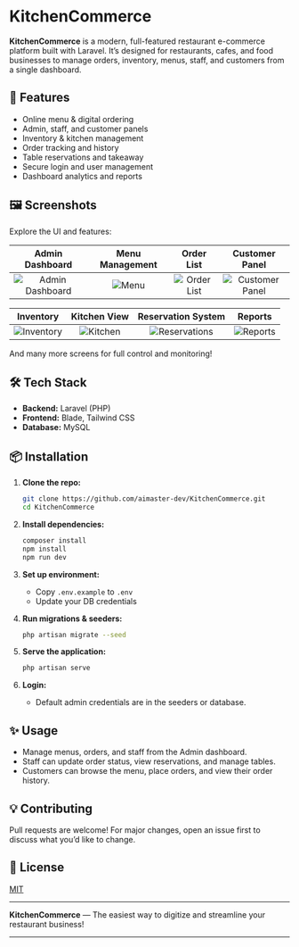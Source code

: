 # KitchenCommerce

**KitchenCommerce** is a modern, full-featured restaurant e-commerce platform built with Laravel. It’s designed for restaurants, cafes, and food businesses to manage orders, inventory, menus, staff, and customers from a single dashboard.

## 🚀 Features

* Online menu & digital ordering
* Admin, staff, and customer panels
* Inventory & kitchen management
* Order tracking and history
* Table reservations and takeaway
* Secure login and user management
* Dashboard analytics and reports

## 🖼️ Screenshots

Explore the UI and features:

|                                                      Admin Dashboard                                                      |                                                 Menu Management                                                |                                                      Order List                                                      |                                                      Customer Panel                                                      |
| :-----------------------------------------------------------------------------------------------------------------------: | :------------------------------------------------------------------------------------------------------------: | :------------------------------------------------------------------------------------------------------------------: | :----------------------------------------------------------------------------------------------------------------------: |
| ![Admin Dashboard](https://user-images.githubusercontent.com/48250220/191907727-6f3155f9-53c1-4f73-a639-15a3df620bb4.png) | ![Menu](https://user-images.githubusercontent.com/48250220/191907740-b59b4c10-6550-4b9e-bc35-483c633667f6.png) | ![Order List](https://user-images.githubusercontent.com/48250220/191907761-222d06bb-eca3-42cb-939a-c6da2cb6996e.png) | ![Customer Panel](https://user-images.githubusercontent.com/48250220/191907811-3e036e5e-b895-4e58-83b6-795c59cad218.png) |

|                                                      Inventory                                                      |                                                    Kitchen View                                                   |                                                   Reservation System                                                   |                                                      Reports                                                      |
| :-----------------------------------------------------------------------------------------------------------------: | :---------------------------------------------------------------------------------------------------------------: | :--------------------------------------------------------------------------------------------------------------------: | :---------------------------------------------------------------------------------------------------------------: |
| ![Inventory](https://user-images.githubusercontent.com/48250220/191907822-03fd61b9-a1fe-47fe-afd5-ac39249ffb1c.png) | ![Kitchen](https://user-images.githubusercontent.com/48250220/191907863-6a95633c-5b34-4e41-b6d7-d7aff6b09e55.png) | ![Reservations](https://user-images.githubusercontent.com/48250220/191907922-66f4cf96-4535-4515-8b2b-1586fd8e76e0.png) | ![Reports](https://user-images.githubusercontent.com/48250220/191907930-483ef487-60d9-49c5-8b37-45c0a50900ce.png) |

And many more screens for full control and monitoring!

## 🛠️ Tech Stack

* **Backend:** Laravel (PHP)
* **Frontend:** Blade, Tailwind CSS
* **Database:** MySQL

## 📦 Installation

1. **Clone the repo:**

   ```bash
   git clone https://github.com/aimaster-dev/KitchenCommerce.git
   cd KitchenCommerce
   ```

2. **Install dependencies:**

   ```bash
   composer install
   npm install
   npm run dev
   ```

3. **Set up environment:**

   * Copy `.env.example` to `.env`
   * Update your DB credentials

4. **Run migrations & seeders:**

   ```bash
   php artisan migrate --seed
   ```

5. **Serve the application:**

   ```bash
   php artisan serve
   ```

6. **Login:**

   * Default admin credentials are in the seeders or database.

## ✨ Usage

* Manage menus, orders, and staff from the Admin dashboard.
* Staff can update order status, view reservations, and manage tables.
* Customers can browse the menu, place orders, and view their order history.

## 💡 Contributing

Pull requests are welcome! For major changes, open an issue first to discuss what you’d like to change.

## 📜 License

[MIT](LICENSE)

---

**KitchenCommerce** — The easiest way to digitize and streamline your restaurant business!

---
